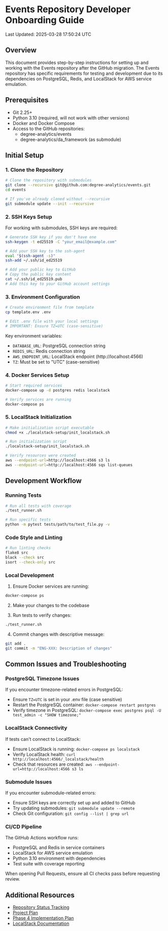 # Events Repository Developer Onboarding Guide

Last Updated: 2025-03-28 17:50:24 UTC

## Overview

This document provides step-by-step instructions for setting up and working with the Events repository after the GitHub migration. The Events repository has specific requirements for testing and development due to its dependencies on PostgreSQL, Redis, and LocalStack for AWS service emulation.

## Prerequisites

- Git 2.25+
- Python 3.10 (required, will not work with other versions)
- Docker and Docker Compose
- Access to the GitHub repositories:
  - degree-analytics/events
  - degree-analytics/da_framework (as submodule)

## Initial Setup

### 1. Clone the Repository

```bash
# Clone the repository with submodules
git clone --recursive git@github.com:degree-analytics/events.git
cd events

# If you've already cloned without --recursive
git submodule update --init --recursive
```

### 2. SSH Keys Setup

For working with submodules, SSH keys are required:

```bash
# Generate SSH key if you don't have one
ssh-keygen -t ed25519 -C "your_email@example.com"

# Add your SSH key to the ssh-agent
eval "$(ssh-agent -s)"
ssh-add ~/.ssh/id_ed25519

# Add your public key to GitHub
# Copy the public key content
cat ~/.ssh/id_ed25519.pub
# Add this key to your GitHub account settings
```

### 3. Environment Configuration

```bash
# Create environment file from template
cp template.env .env

# Edit .env file with your local settings
# IMPORTANT: Ensure TZ=UTC (case-sensitive)
```

Key environment variables:
- `DATABASE_URL`: PostgreSQL connection string
- `REDIS_URL`: Redis connection string
- `AWS_ENDPOINT_URL`: LocalStack endpoint (http://localhost:4566)
- `TZ`: Must be set to "UTC" (case-sensitive)

### 4. Docker Services Setup

```bash
# Start required services
docker-compose up -d postgres redis localstack

# Verify services are running
docker-compose ps
```

### 5. LocalStack Initialization

```bash
# Make initialization script executable
chmod +x ./localstack-setup/init_localstack.sh

# Run initialization script
./localstack-setup/init_localstack.sh

# Verify resources were created
aws --endpoint-url=http://localhost:4566 s3 ls
aws --endpoint-url=http://localhost:4566 sqs list-queues
```

## Development Workflow

### Running Tests

```bash
# Run all tests with coverage
./test_runner.sh

# Run specific tests
python -m pytest tests/path/to/test_file.py -v
```

### Code Style and Linting

```bash
# Run linting checks
flake8 src
black --check src
isort --check-only src
```

### Local Development

1. Ensure Docker services are running:
```bash
docker-compose ps
```

2. Make your changes to the codebase

3. Run tests to verify changes:
```bash
./test_runner.sh
```

4. Commit changes with descriptive message:
```bash
git add .
git commit -m "ENG-XXX: Description of changes"
```

## Common Issues and Troubleshooting

### PostgreSQL Timezone Issues

If you encounter timezone-related errors in PostgreSQL:
- Ensure `TZ=UTC` is set in your .env file (case sensitive)
- Restart the PostgreSQL container: `docker-compose restart postgres`
- Verify timezone in PostgreSQL: `docker-compose exec postgres psql -U test_admin -c "SHOW timezone;"`

### LocalStack Connectivity

If tests can't connect to LocalStack:
- Ensure LocalStack is running: `docker-compose ps localstack`
- Verify LocalStack health: `curl http://localhost:4566/_localstack/health`
- Check that resources are created: `aws --endpoint-url=http://localhost:4566 s3 ls`

### Submodule Issues

If you encounter submodule-related errors:
- Ensure SSH keys are correctly set up and added to GitHub
- Try updating submodules: `git submodule update --remote`
- Check Git configuration: `git config --list | grep url`

### CI/CD Pipeline

The GitHub Actions workflow runs:
- PostgreSQL and Redis in service containers
- LocalStack for AWS service emulation
- Python 3.10 environment with dependencies
- Test suite with coverage reporting

When opening Pull Requests, ensure all CI checks pass before requesting review.

## Additional Resources

- [Repository Status Tracking](../../project/repository-status.md)
- [Project Plan](../../project/project-plan.md)
- [Phase 4 Implementation Plan](./plan.md)
- [LocalStack Documentation](https://docs.localstack.cloud/) 